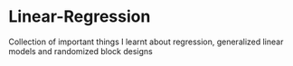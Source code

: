 # Linear-Regression
Collection of important things I learnt about regression, generalized linear models and randomized block designs 
